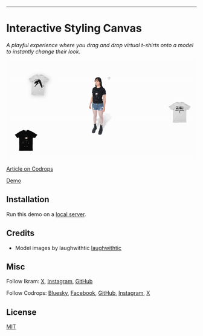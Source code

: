 ---

# Interactive Styling Canvas

_A playful experience where you drag and drop virtual t-shirts onto a model to instantly change their look._

![DragnDrop Demo](assets/dragndrop.gif)

[Article on Codrops](https://tympanus.net/codrops/?p=94987)

[Demo](https://tympanus.net/Development/InteractiveStylingUI/)

## Installation

Run this demo on a [local server](https://developer.mozilla.org/en-US/docs/Learn/Common_questions/Tools_and_setup/set_up_a_local_testing_server).

## Credits

- Model images by laughwithtic [laughwithtic](https://laughwithtic.com)

## Misc

Follow Ikram: [X](https://x.com/Kaberikram), [Instagram](https://www.instagram.com/kaberikram/), [GitHub](https://github.com/kaberikram)

Follow Codrops: [Bluesky](https://bsky.app/profile/codrops.bsky.social), [Facebook](http://www.facebook.com/codrops), [GitHub](https://github.com/codrops), [Instagram](https://www.instagram.com/codropsss/), [X](http://www.x.com/codrops)

## License

[MIT](LICENSE)
